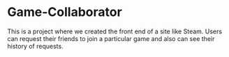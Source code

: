 # Game-Collaborator
This is a project where we created the front end of a site like Steam. Users can request their friends to join a particular game and also can see their history of requests.
